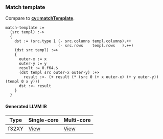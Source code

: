 ### Match template
Compare to **[cv::matchTemplate](http://docs.opencv.org/modules/imgproc/doc/object_detection.html#matchtemplate)**.

    match-template :=
      (src templ) :->
      {
        dst := (src.type 1 (- src.columns templ.columns).++
                           (- src.rows    templ.rows   ).++)
        (dst src templ) :=>
        {
          outer-x := x
          outer-y := y
          result := 0.f64.$
          (dst templ src outer-x outer-y) :+>
            result :<- (+ result (* (src 0 (+ x outer-x) (+ y outer-y)) (templ 0 x y)))
          dst :<- result
        }
      }

#### Generated LLVM IR
| Type   | Single-core | Multi-core |
|--------|-------------|------------|
| f32XY  | [View](https://raw.githubusercontent.com/biometrics/likely/gh-pages/ir/benchmarks/match_template_f32XY__f32XY_f32XY_.ll) | [View](https://raw.githubusercontent.com/biometrics/likely/gh-pages/ir/benchmarks/match_template_f32XY__f32XY_f32XY__m.ll) |
